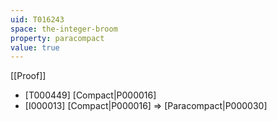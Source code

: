 ```yaml
---
uid: T016243
space: the-integer-broom
property: paracompact
value: true
---
```

[[Proof]]

* [T000449] [Compact|P000016]
* [I000013] [Compact|P000016] => [Paracompact|P000030]

